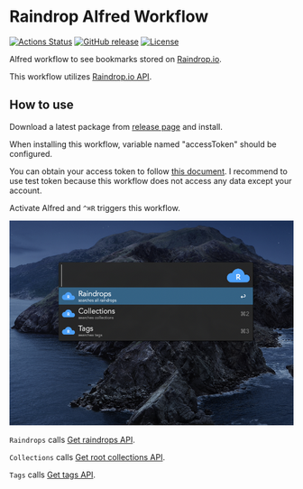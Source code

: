 # Raindrop Alfred Workflow

[![Actions Status](https://github.com/ytakahashi/raindrop-alfred-workflow/workflows/Go%20CI/badge.svg)](https://github.com/ytakahashi/raindrop-alfred-workflow/actions)
[![GitHub release](https://img.shields.io/github/release/ytakahashi/raindrop-alfred-workflow.svg)](https://github.com/ytakahashi/raindrop-alfred-workflow/releases/)
[![License](https://img.shields.io/badge/License-Apache%202.0-blue.svg)](https://opensource.org/licenses/Apache-2.0)

Alfred workflow to see bookmarks stored on [Raindrop.io](https://raindrop.io/).

This workflow utilizes [Raindrop.io API](https://developer.raindrop.io).

## How to use

Download a latest package from [release page](https://github.com/ytakahashi/raindrop-alfred-workflow/releases) and install.

When installing this workflow, variable named "accessToken" should be configured.

You can obtain your access token to follow [this document](https://developer.raindrop.io/v1/authentication/token). I recommend to use test token because this workflow does not access any data except your account.

Activate Alfred and `^⌘R` triggers this workflow.  

![workflow image](./image/workflow_image_1.png)

`Raindrops` calls [Get raindrops API](https://developer.raindrop.io/v1/raindrops/multiple#get-raindrops).

`Collections` calls [Get root collections API](https://developer.raindrop.io/v1/collections/methods#get-root-collections).

`Tags` calls [Get tags API](https://developer.raindrop.io/v1/tags#get-tags).
